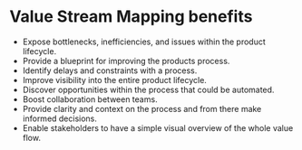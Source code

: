 # Value Stream Mapping benefits

* Expose bottlenecks, inefficiencies, and issues within the product lifecycle.
* Provide a blueprint for improving the products process.
* Identify delays and constraints with a process.
* Improve visibility into the entire product lifecycle.
* Discover opportunities within the process that could be automated.
* Boost collaboration between teams.
* Provide clarity and context on the process and from there make informed decisions.
* Enable stakeholders to have a simple visual overview of the whole value flow.
